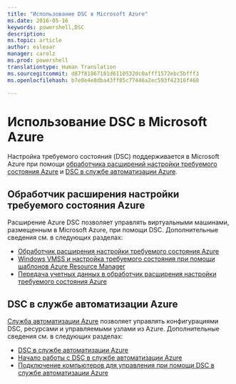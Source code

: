 ```yaml
---
title: "Использование DSC в Microsoft Azure"
ms.date: 2016-05-16
keywords: powershell,DSC
description: 
ms.topic: article
author: eslesar
manager: carolz
ms.prod: powershell
translationtype: Human Translation
ms.sourcegitcommit: d87f81867181d6110532dc0afff1572ebc5bfff3
ms.openlocfilehash: b7e0e4e8dba43ff85c77446a2ec593f42316f460

---
```


# <a name="using-dsc-on-microsoft-azure"></a>Использование DSC в Microsoft Azure

Настройка требуемого состояния (DSC) поддерживается в Microsoft Azure при помощи [обработчика расширений настройки требуемого состояния Azure](https://docs.microsoft.com/azure/virtual-machines/virtual-machines-windows-extensions-dsc-overview) и [DSC в службе автоматизации Azure](https://docs.microsoft.com/azure/automation/automation-dsc-overview).

## <a name="azure-desired-state-configuration-extension-handler"></a>Обработчик расширения настройки требуемого состояния Azure

Расширение Azure DSC позволяет управлять виртуальными машинами, размещенным в Microsoft Azure, при помощи DSC. Дополнительные сведения см. в следующих разделах:

- [Обработчик расширения настройки требуемого состояния Azure](https://docs.microsoft.com/azure/virtual-machines/virtual-machines-windows-extensions-dsc-overview)
- [Windows VMSS и настройка требуемого состояния при помощи шаблонов Azure Resource Manager](https://docs.microsoft.com/azure/virtual-machines/virtual-machines-windows-extensions-dsc-template)
- [Передача учетных данных в обработчик расширения настройки требуемого состояния Azure](https://docs.microsoft.com/azure/virtual-machines/virtual-machines-windows-extensions-dsc-credentials)

## <a name="azure-automation-dsc"></a>DSC в службе автоматизации Azure

[Служба автоматизации Azure](https://azure.microsoft.com/services/automation/) позволяет управлять конфигурациями DSC, ресурсами и управляемыми узлами из Azure. Дополнительные сведения см. в следующих разделах:

- [DSC в службе автоматизации Azure](https://docs.microsoft.com/azure/automation/automation-dsc-overview)
- [Начало работы с DSC в службе автоматизации Azure](https://docs.microsoft.com/azure/automation/automation-dsc-getting-started)
- [Подключение компьютеров для управления при помощи DSC в службе автоматизации Azure](https://docs.microsoft.com/azure/automation/automation-dsc-onboarding)




<!--HONumber=Nov16_HO3-->


